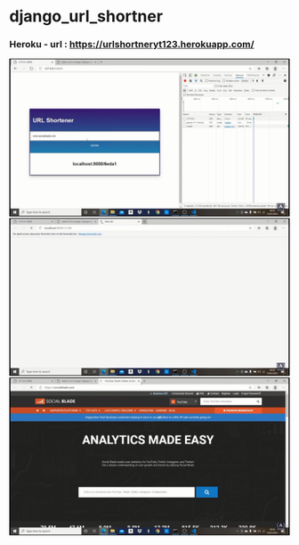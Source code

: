 # django_url_shortner

### Heroku - url : https://urlshortneryt123.herokuapp.com/

<img src="https://github.com/mudassiraqeel2022skipq/django_url_shortner/blob/main/shortner/2022-10-06%20(6).png">

<img src="https://github.com/mudassiraqeel2022skipq/django_url_shortner/blob/main/shortner/2022-10-06%20(7).png">

<img src="https://github.com/mudassiraqeel2022skipq/django_url_shortner/blob/main/shortner/2022-10-06%20(8).png">
